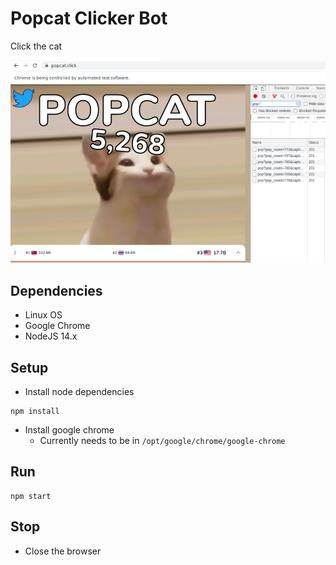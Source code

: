# Popcat Clicker Bot
Click the cat

![](./assets/popcat.png)


## Dependencies
- Linux OS
- Google Chrome
- NodeJS 14.x

## Setup
- Install node dependencies
```
npm install
```
- Install google chrome
    - Currently needs to be in `/opt/google/chrome/google-chrome`

## Run
```
npm start
```

## Stop
- Close the browser